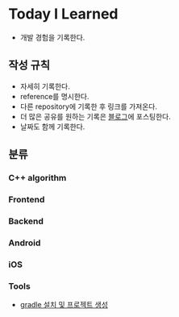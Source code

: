 # Today I Learned
* 개발 경험을 기록한다.

## 작성 규칙

* 자세히 기록한다.
* reference를 명시한다.
* 다른 repository에 기록한 후 링크를 가져온다.
* 더 많은 공유를 원하는 기록은 [블로그](https://nali.tistory.com/)에 포스팅한다.
* 날짜도 함께 기록한다.

## 분류
### C++ algorithm

### Frontend
### Backend

### Android
### iOS

### Tools

* [gradle 설치 및 프로젝트 생성](https://github.com/namjunemy/TIL/blob/master/Tools/gradle_project_create_windows10_eclipse.md)
